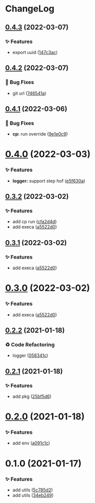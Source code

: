 # ChangeLog 

## [0.4.3](https://github.com/chnliquan/node-utils/compare/v0.4.2...v0.4.3) (2022-03-07)


### ✨ Features

* export uuid ([147c3ac](https://github.com/chnliquan/node-utils/commit/147c3ac9f5787439f7119fc5fa27e446450f0353))



 

## [0.4.2](https://github.com/chnliquan/node-utils/compare/v0.4.1...v0.4.2) (2022-03-07)


### 🐛 Bug Fixes

* git url ([746541a](https://github.com/chnliquan/node-utils/commit/746541a722545870cba8408a656e08e78ecb915a))



 

## [0.4.1](https://github.com/chnliquan/node-utils/compare/v0.4.0...v0.4.1) (2022-03-06)


### 🐛 Bug Fixes

* **cp:** run override ([9e1e0c9](https://github.com/chnliquan/node-utils/commit/9e1e0c96e9093d32908efc93c06feea9f7931e7b))



 

# [0.4.0](https://github.com/chnliquan/node-utils/compare/v0.3.2...v0.4.0) (2022-03-03)


### ✨ Features

* **logger:** support step hof ([e5f630a](https://github.com/chnliquan/node-utils/commit/e5f630ad2afcae56316f484eaeb3d10e40c8b7bb))



 

## [0.3.2](https://github.com/chnliquan/node-utils/compare/v0.2.2...v0.3.2) (2022-03-02)


### ✨ Features

* add cp run ([cfa2d4d](https://github.com/chnliquan/node-utils/commit/cfa2d4d342fdb33612c0e8e5cec02bd09af6ba84))
* add execa ([a5522d0](https://github.com/chnliquan/node-utils/commit/a5522d05f71c4d1553981912f780ecafc8745e88))



 

## [0.3.1](https://github.com/chnliquan/node-utils/compare/v0.2.2...v0.3.1) (2022-03-02)


### ✨ Features

* add execa ([a5522d0](https://github.com/chnliquan/node-utils/commit/a5522d05f71c4d1553981912f780ecafc8745e88))



 

# [0.3.0](https://github.com/chnliquan/node-utils/compare/v0.2.2...v0.3.0) (2022-03-02)


### ✨ Features

* add execa ([a5522d0](https://github.com/chnliquan/node-utils/commit/a5522d05f71c4d1553981912f780ecafc8745e88))



 

## [0.2.2](https://github.com/chnliquan/node-utils/compare/v0.2.1...v0.2.2) (2021-01-18)


### ♻ Code Refactoring

* logger ([058341c](https://github.com/chnliquan/node-utils/commit/058341c558ced44bd215a43822bb2adec1975325))



 

## [0.2.1](https://github.com/chnliquan/node-utils/compare/v0.2.0...v0.2.1) (2021-01-18)


### ✨ Features

* add pkg ([25bf5d6](https://github.com/chnliquan/node-utils/commit/25bf5d633ce00f90d74d64432dc21e52541d8d84))



 

# [0.2.0](https://github.com/chnliquan/node-utils/compare/v0.1.0...v0.2.0) (2021-01-18)


### ✨ Features

* add env ([a091c1c](https://github.com/chnliquan/node-utils/commit/a091c1c439961ca9ac4b3be60b467d294d768250))



 

# 0.1.0 (2021-01-17)


### ✨ Features

* add utils ([5c785d2](https://github.com/chnliquan/node-utils/commit/5c785d2eb056d0e830037d7fa7f088f948bb4127))
* add utils ([34eb249](https://github.com/chnliquan/node-utils/commit/34eb24982bbe60e9c3a71a91842992493ea60d38))
